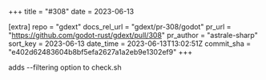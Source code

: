 +++
title = "#308"
date = 2023-06-13

[extra]
repo = "gdext"
docs_rel_url = "gdext/pr-308/godot"
pr_url = "https://github.com/godot-rust/gdext/pull/308"
pr_author = "astrale-sharp"
sort_key = 2023-06-13
date_time = 2023-06-13T13:02:51Z
commit_sha = "e402d62483604b8bf5efa2627a1a2eb9e1302ef9"
+++

adds --filtering option to check.sh
